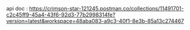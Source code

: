 api doc : https://crimson-star-121245.postman.co/collections/11491701-c2c45ff9-45a4-43f6-92d3-77b2998314fe?version=latest&workspace=48aba083-a9c3-40f1-8e3b-85a13c274467